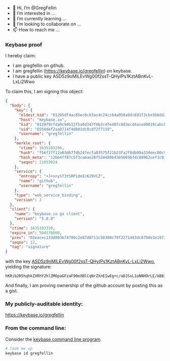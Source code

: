 - 👋 Hi, I’m @GregFellin
- 👀 I’m interested in ...
- 🌱 I’m currently learning ...
- 💞️ I’m looking to collaborate on ...
- 📫 How to reach me ...

<!---
GregFellin/GregFellin is a ✨ special ✨ repository because its `README.md` (this file) appears on your GitHub profile.
You can click the Preview link to take a look at your changes.
--->

### Keybase proof

I hereby claim:

  * I am gregfellin on github.
  * I am gregfellin (https://keybase.io/gregfellin) on keybase.
  * I have a public key ASD5z9oMlLEvWg00f2ssT-QHyIPs1KztABnKvL-LxLi2Wwo

To claim this, I am signing this object:

```json
{
  "body": {
    "key": {
      "eldest_kid": "01205df4ac85ec6cb3ac4c24cc64a950a9dc691f3cbe3b6dd25ae5064aa7513421e50a",
      "host": "keybase.io",
      "kid": "0120f9cfda0c94b12f5a0d347f6b2c4fe407c883ecd4aced0019cabcbf8bc4b8b65b0a",
      "uid": "6558def2aa8714f4d601dc8cd72f7119",
      "username": "gregfellin"
    },
    "merkle_root": {
      "ctime": 1635103296,
      "hash": "f56f2ff12a03d677db247ecfa83575f21b23fa2f8db09a33deec00c92cf77c494f62a51583cfe856adb51b518f889818c1d9d6c74efe45276498548fdfd56ced",
      "hash_meta": "12b64ff87c5f3cabae28f534489b43b56696fdc88962cef3c91d54ed4af300d7",
      "seqno": 21053924
    },
    "service": {
      "entropy": "+J+vnySf3t5RPidmIcK29VCZ",
      "name": "github",
      "username": "gregfellin"
    },
    "type": "web_service_binding",
    "version": 2
  },
  "client": {
    "name": "keybase.io go client",
    "version": "5.8.0"
  },
  "ctime": 1635103330,
  "expire_in": 504576000,
  "prev": "02eacec133d803b74700c2e87d8711c58309c79f2271483dc879de3e19710697",
  "seqno": 12,
  "tag": "signature"
}
```

with the key [ASD5z9oMlLEvWg00f2ssT-QHyIPs1KztABnKvL-LxLi2Wwo](https://keybase.io/gregfellin), yielding the signature:

```
hKRib2R5hqhkZXRhY2hlZMOpaGFzaF90eXBlCqNrZXnEIwEg+c/aDJSxL1oNNH9rLE/kB8iD7NSs7QAZyry/i8S4tlsKp3BheWxvYWTESpcCDMQgAurOwTPYA7dHAMLofYcRxYMJx58icUg9yHnePhlxBpfEIDdbwsz94YZOGhL2qJqfiiwAPZHrKNGYt4vRMVuOhgXFAgHCo3NpZ8RAzG5bnfVdMSV/Tm8ln1Y9FcL2Wgj6p0EO7UKzKJNsOBHJMJO+ZtyEQ9g+Uzj5752a0RorMkpUJn2WpHEw9mTFDqhzaWdfdHlwZSCkaGFzaIKkdHlwZQildmFsdWXEIKUwe6rct4QUGzG7h6U9HDkWOkPXHL4HYFdr9CvDW0tco3RhZ80CAqd2ZXJzaW9uAQ==

```

And finally, I am proving ownership of the github account by posting this as a gist.

### My publicly-auditable identity:

https://keybase.io/gregfellin

### From the command line:

Consider the [keybase command line program](https://keybase.io/download).

```bash
# look me up
keybase id gregfellin
```
